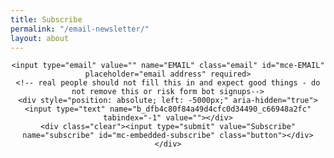 ```yaml
---
title: Subscribe
permalink: "/email-newsletter/"
layout: about
---
```


<center>
<!-- Begin MailChimp Signup Form -->
<div id="mc_embed_signup">
<form action="https://markpollard.us1.list-manage.com/subscribe/post?u=dfb4c80f84a49d4cfc0d34490&amp;id=c66948a2fc" method="post" id="mc-embedded-subscribe-form" name="mc-embedded-subscribe-form" class="validate" target="_blank" novalidate>
    <div id="mc_embed_signup_scroll">

    <input type="email" value="" name="EMAIL" class="email" id="mce-EMAIL" placeholder="email address" required>
    <!-- real people should not fill this in and expect good things - do not remove this or risk form bot signups-->
    <div style="position: absolute; left: -5000px;" aria-hidden="true"><input type="text" name="b_dfb4c80f84a49d4cfc0d34490_c66948a2fc" tabindex="-1" value=""></div>
    <div class="clear"><input type="submit" value="Subscribe" name="subscribe" id="mc-embedded-subscribe" class="button"></div>
    </div>
</form>
</div>
</center>

